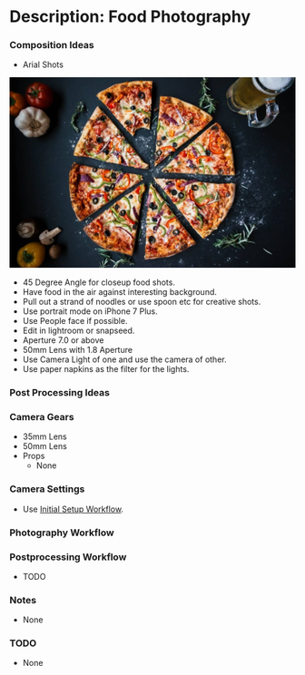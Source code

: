 # Description: Food Photography

### Composition Ideas
* Arial Shots

![](images/food-photography-01.jpg)

* 45 Degree Angle for closeup food shots.
* Have food in the air against interesting background.
* Pull out a strand of noodles or use spoon etc for creative shots.
* Use portrait mode on iPhone 7 Plus.
* Use People face if possible.
* Edit in lightroom or snapseed.
* Aperture 7.0 or above
* 50mm Lens with 1.8 Aperture
* Use Camera Light of one and use the camera of other.
* Use paper napkins as the filter for the lights.


### Post Processing Ideas

### Camera Gears
* 35mm Lens
* 50mm Lens
* Props
    - None

### Camera Settings
* Use [Initial Setup Workflow](002-GeneralPhotographyWorkflow.md).

### Photography Workflow

### Postprocessing Workflow
* TODO

### Notes
* None

### TODO
* None
